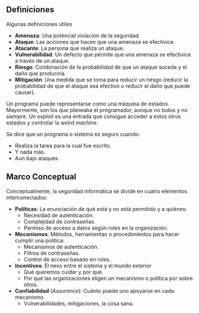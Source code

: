 ## Definiciones

Algunas definiciones útiles

- **Amenaza**: Una potencial violación de la seguridad.
- **Ataque**: Las acciones que hacen que una amenaza se efectivice.
- **Atacante**: La persona que realiza un ataque.
- **Vulnerabilidad**: Un defecto que permite que una amenaza se efectivice a través de un ataque.
- **Riesgo**: Combinación de la probabilidad de que un ataque suceda y el daño que produciría.
- **Mitigación**: Una medida que se toma para reducir un riesgo (reducir la probabilidad de que el ataque sea efectivo o reducir el daño que puede causar).

Un programa puede representarse como una máquina de estados. Mayormente, son los que planeaba el programador, aunque no todos y no siempre. Un _exploit_ es una entrada que consigue acceder a estos otros estados y controlar la _weird machine_.

Se dice que un programa o sistema es seguro cuando:

- Realiza la tarea para la cual fue escrito.
- Y nada más.
- Aun bajo ataques.

## Marco Conceptual

Conceptualmente, la seguridad informática se divide en cuatro elementos interconectados:

- **Políticas**: La enunciación de qué está y no está permitido y a quiénes:
  - Necesidad de autenticación.
  - Complejidad de contraseñas.
  - Permiso de acceso a datos según roles en la organización.
- **Mecanismos**: Métodos, herramientas o procedimientos para hacer cumplir una política:
  - Mecanismos de autenticación.
  - Filtros de contraseñas.
  - Control de acceso basado en roles.
- **Incentivos**: El nexo entre el sistema y el mundo exterior
  - Qué queremos cuidar y por qué.
  - Por qué las organizaciones eligen un mecanismo o política por sobre otros.
- **Confiabilidad** (_Assurance_): Cuánto puede uno apoyarse en cada mecanismo.
  - Vulnerabilidades, mitigaciones, la cosa sana.
